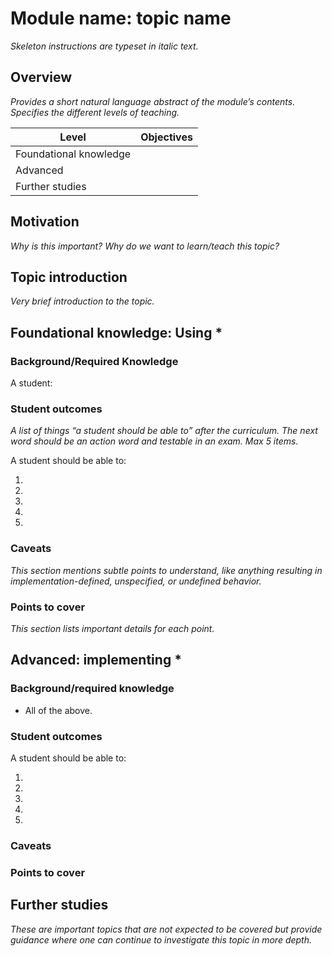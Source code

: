 # Module name: topic name
_Skeleton instructions are typeset in italic text._

## Overview

_Provides a short natural language abstract of the module’s contents._
_Specifies the different levels of teaching._

<table>
  <thead>
    <th>Level</th>
    <th>Objectives</th>
  </thead>
  <tr>
    <td>Foundational knowledge</td>
    <td></td>
  </tr>
  <tr>
    <td>Advanced</td>
    <td></td>
  </tr>
  <tr>
    <td>Further studies</td>
    <td></td>
  </tr>
</table>

## Motivation

_Why is this important?_
_Why do we want to learn/teach this topic?_

## Topic introduction

_Very brief introduction to the topic._

## Foundational knowledge: Using *

### Background/Required Knowledge

A student:


### Student outcomes

_A list of things “a student should be able to” after the curriculum._
_The next word should be an action word and testable in an exam._
_Max 5 items._

A student should be able to:

1.
2.
3.
4.
5.

### Caveats

_This section mentions subtle points to understand, like anything resulting in
implementation-defined, unspecified, or undefined behavior._

### Points to cover

_This section lists important details for each point._

## Advanced: implementing *

### Background/required knowledge

* All of the above.

### Student outcomes

A student should be able to:

1.
2.
3.
4.
5.

### Caveats

### Points to cover

## Further studies

_These are important topics that are not expected to be covered but provide
guidance where one can continue to investigate this topic in more depth._

